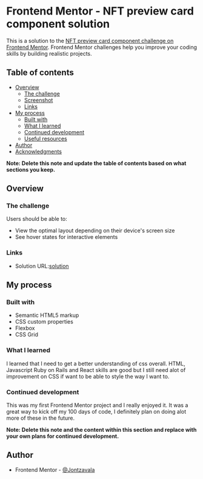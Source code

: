 # Frontend Mentor - NFT preview card component solution

This is a solution to the [NFT preview card component challenge on Frontend Mentor](https://www.frontendmentor.io/challenges/nft-preview-card-component-SbdUL_w0U). Frontend Mentor challenges help you improve your coding skills by building realistic projects. 

## Table of contents

- [Overview](#overview)
  - [The challenge](#the-challenge)
  - [Screenshot](#screenshot)
  - [Links](#links)
- [My process](#my-process)
  - [Built with](#built-with)
  - [What I learned](#what-i-learned)
  - [Continued development](#continued-development)
  - [Useful resources](#useful-resources)
- [Author](#author)
- [Acknowledgments](#acknowledgments)

**Note: Delete this note and update the table of contents based on what sections you keep.**

## Overview

### The challenge

Users should be able to:

- View the optimal layout depending on their device's screen size
- See hover states for interactive elements

### Links

- Solution URL:[solution](https://github.com/Jontzavala/NFT-Preview-Card)

## My process

### Built with

- Semantic HTML5 markup
- CSS custom properties
- Flexbox
- CSS Grid

### What I learned

I learned that I need to get a better understanding of css overall. HTML, Javascript Ruby on Rails and React skills are good but I still need alot of improvement on CSS if want to be able to style the way I want to.


### Continued development

This was my first Frontend Mentor project and I really enjoyed it. It was a great way to kick off my 100 days of code, I definitely plan on doing alot more of these in the future.

**Note: Delete this note and the content within this section and replace with your own plans for continued development.**

## Author
- Frontend Mentor - [@Jontzavala](https://www.frontendmentor.io/profile/Jontzavala)